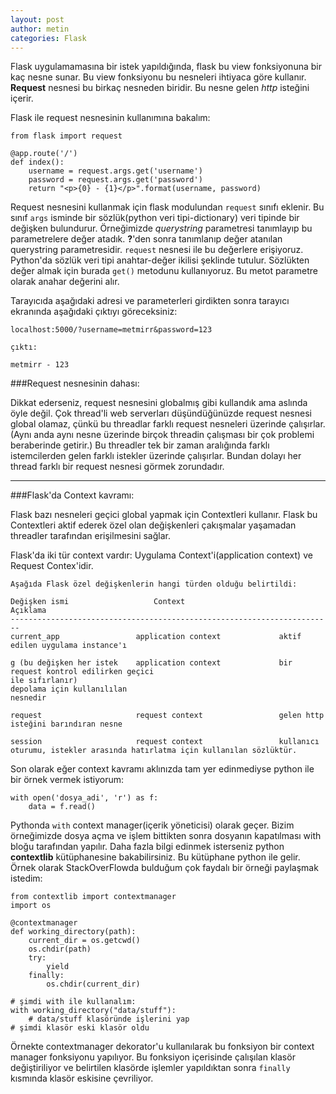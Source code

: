 ```yaml
---
layout: post
author: metin
categories: Flask
---
```


Flask uygulamamasına bir istek yapıldığında, flask bu view fonksiyonuna bir kaç nesne sunar. Bu view fonksiyonu bu nesneleri ihtiyaca göre kullanır. **Request** nesnesi bu birkaç nesneden biridir. Bu nesne gelen _http_ isteğini içerir.

Flask ile request nesnesinin kullanımına bakalım:

	from flask import request

	@app.route('/')
	def index():
		username = request.args.get('username')
		password = request.args.get('password')
		return "<p>{0} - {1}</p>".format(username, password)

Request nesnesini kullanmak için flask modulundan `request` sınıfı eklenir. Bu sınıf `args` isminde bir sözlük(python veri tipi-dictionary) veri tipinde bir  değişken bulundurur. Örneğimizde _querystring_ parametresi tanımlayıp bu parametrelere değer atadık. **?**'den sonra tanımlanıp değer atanılan querystring parametresidir. `request` nesnesi ile bu değerlere erişiyoruz. 
Python'da sözlük veri tipi anahtar-değer ikilisi şeklinde tutulur. Sözlükten değer almak için burada `get()` metodunu kullanıyoruz. Bu metot parametre olarak anahar değerini alır.

Tarayıcıda aşağıdaki adresi ve parameterleri girdikten sonra tarayıcı ekranında aşağıdaki çıktıyı göreceksiniz:

	localhost:5000/?username=metmirr&password=123

	çıktı:

	metmirr - 123

###Request nesnesinin dahası:

Dikkat ederseniz, request nesnesini globalmış gibi kullandık ama aslında öyle değil. Çok thread'li web serverları düşündüğünüzde request nesnesi global olamaz, çünkü bu threadlar farklı request nesneleri üzerinde çalışırlar.(Aynı anda aynı nesne üzerinde birçok threadin çalışması bir çok problemi beraberinde getirir.) Bu threadler tek bir zaman aralığında farklı istemcilerden gelen farklı istekler üzerinde çalışırlar. Bundan dolayı her thread farklı bir request nesnesi görmek zorundadır. 

---------------------------------------------------------------------

###Flask'da Context kavramı:

Flask bazı nesneleri geçici global yapmak için Contextleri kullanır. Flask bu Contextleri aktif ederek özel olan değişkenleri çakışmalar yaşamadan threadler tarafından erişilmesini sağlar.

Flask'da iki tür context vardır: Uygulama Context'i(application context) ve Request Contex'idir.

	Aşağıda Flask özel değişkenlerin hangi türden olduğu belirtildi:

	Değişken ismi 					Context 						Açıklama
	------------------------------------------------------------------------
	current_app 				application context 			aktif edilen uygulama instance'ı

	g (bu değişken her istek 	application context 			bir request kontrol edilirken geçici
	ile sıfırlanır)												
	depolama için kullanılılan
	nesnedir

	request 					request context 				gelen http isteğini barındıran nesne

	session 					request context 				kullanıcı oturumu, istekler arasında hatırlatma için kullanılan sözlüktür.


Son olarak eğer context kavramı aklınızda tam yer edinmediyse python ile bir örnek vermek istiyorum:

	with open('dosya_adi', 'r') as f:
		data = f.read()

Pythonda `with` context manager(içerik yöneticisi) olarak geçer. Bizim örneğimizde dosya açma ve işlem bittikten sonra dosyanın kapatılması with bloğu tarafından yapılır. Daha fazla bilgi edinmek isterseniz python **contextlib** kütüphanesine bakabilirsiniz. Bu kütüphane python ile gelir. Örnek olarak StackOverFlowda bulduğum çok faydalı bir örneği paylaşmak istedim:

	from contextlib import contextmanager
	import os

	@contextmanager
	def working_directory(path):
		current_dir = os.getcwd()
		os.chdir(path)
		try:
			yield
		finally:
			os.chdir(current_dir)

	# şimdi with ile kullanalım:
	with working_directory("data/stuff"):
		# data/stuff klasöründe işlerini yap
	# şimdi klasör eski klasör oldu 

Örnekte contextmanager dekorator'u kullanılarak bu fonksiyon bir context manager fonksiyonu yapılıyor. Bu fonksiyon içerisinde çalışılan klasör değiştiriliyor ve belirtilen klasörde işlemler yapıldıktan sonra `finally` kısmında klasör eskisine çevriliyor.